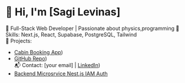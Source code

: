 # 👋 Hi, I'm [Sagi Levinas]
🚀 Full-Stack Web Developer | Passionate about physics,programming 
🔧 Skills: Next.js, React, Supabase, PostgreSQL, Tailwind  
📂 Projects:  
- [Cabin Booking App](https://zigi-s-wild-oasis-website-demo.vercel.app/)) 
- [GitHub Repo](https://github.com/slevinas/next.js-web-app-the-wild-oasis-website))  
📬 Contact: [your email] | [LinkedIn](https://www.linkedin.com/in/sagilevinas/))
- [Backend Microsrvice Nest.js IAM Auth](https://github.com/slevinas/nestjs-auth-iam-module.git)
